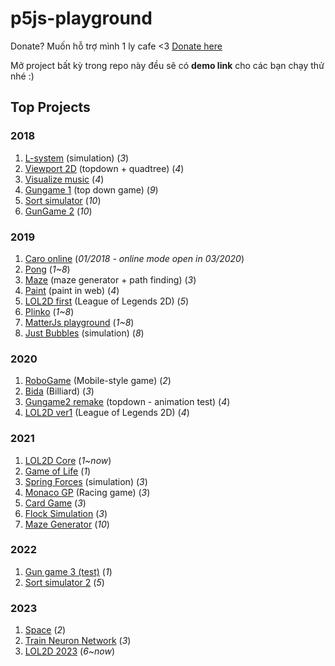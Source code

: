 # p5js-playground

Donate? Muốn hỗ trợ mình 1 ly cafe <3 [Donate here](https://github.com/HoangTran0410/HoangTran0410/blob/main/DONATE.md)

Mở project bất kỳ trong repo này đều sẽ có **demo link** cho các bạn chạy thử nhé :)

## Top Projects

### 2018

1. [L-system](./2018/l-system/) (simulation) (*3*)
2. [Viewport 2D](./2018/viewport2d/) (topdown + quadtree) (*4*)
3. [Visualize music](./2018/visualyze-test) (*4*)
4. [Gungame 1](./2018/gungame1/) (top down game) (*9*)
5. [Sort simulator](./2018/sort-simulate/) (*10*)
6. [GunGame 2](https://github.com/HoangTran0410/GunGame2) (*10*)

### 2019

1. [Caro online](https://github.com/HoangTran0410/Caro-p5js) (*01/2018 - online mode open in 03/2020*)
2. [Pong](./2019/matter-js/) (*1~8*)
3. [Maze](./2019/maze/) (maze generator + path finding) (*3*)
4. [Paint](./2019/paint-p5/) (paint in web) (*4*)
5. [LOL2D first](https://github.com/LOL2D/LOL2D-ver2) (League of Legends 2D) (*5*)
6. [Plinko](./2019/matter-js/) (*1~8*)
7. [MatterJs playground](./2019/matter-js/) (*1~8*)
8. [Just Bubbles](./2019/just-bubbles/) (simulation) (*8*)

### 2020

1. [RoboGame](./2020/robogame/) (Mobile-style game) (*2*)
2. [Bida](./2020/bida/) (Billiard) (*3*)
3. [Gungame2 remake](./2020/gungame2-remake/) (topdown - animation test) (*4*)
4. [LOL2D ver1](https://github.com/LOL2D/LOL2D-ver1) (League of Legends 2D) (*4*)

### 2021

1. [LOL2D Core](https://github.com/LOL2D/LOL2D-Core) (*1~now*)
2. [Game of Life](./2021/game-of-life/) (*1*)
3. [Spring Forces](./2021/spring-forces/) (simulation) (*3*)
4. [Monaco GP](./2021/monaco-gp/) (Racing game) (*3*)
5. [Card Game](./2021/card-game/) (*3*)
6. [Flock Simulation](./2021/flocking-simulation/) (*3*)
7. [Maze Generator](./2021/maze-generator/) (*10*)

### 2022

1. [Gun game 3 (test)](./2022/gungame3/) (*1*)
2. [Sort simulator 2](./2022/sort-simulator-2/) (*5*)

### 2023

1. [Space](./2023/space/) (*2*)
2. [Train Neuron Network](./2023/neural-network/) (*3*)
3. [LOL2D 2023](https://github.com/HoangTran0410/LOL2D) (*6~now*)
